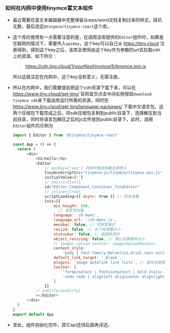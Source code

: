 ### 如何在内网中使用tinymce富文本组件

- 最近需要在富文本编辑器中完整保留从wps/word文档复制过来的样式，踩坑无数，最后选定`@tinymce/tinymce-react`这个库。

- 这个库的使用有一点需要注意的是，在调用该库提供的`Editor`组件时，如果是在联网的情况下，需要传入`apiKey`，这个key可以自己从 https://tiny.cloud 注册得到，得到这个key之后，该库会使用由这个key作为参数的url去拉取cdn上的资源，如下所示：

  > https://cdn.tiny.cloud/1/yourKey/tinymce/6/tinymce.min.js 

  所以这就注定在内网中，这个key没有意义，无需注册。

- 所以在内网中，我们需要提前把这个cdn资源下载下来，可以在 https://www.tiny.cloud/get-tiny/ 官网首页点击中间右侧按钮`download tinymce sdk`来下载该库运行所需的资源，同时在 https://www.tiny.cloud/get-tiny/language-packages/ 下载中文语言包，这两个压缩包下载完成之后，将sdk压缩包复制到public目录下，选择解压到当前目录，同时将语言包解压之后的js文件放到public目录下，此时，调用`Editor`组件的示例为

  ```javascript
  import { Editor } from '@tinymce/tinymce-react'
  
  const App = () => {
  	return (
  		<div>
  			<h2>hello</h2>
  			<Editor
  				// apiKey={'xxx'} 内网环境该参数无需传入
  				tinymceScriptSrc="tinymce/js/tinymce/tinymce.min.js"
  				initialValue={''}
  				// onInit={init}
  				id="Editor-Component_Container_TinyEditor"
  				// inline={true}
  				scriptLoading={{ async: true }} // 异步加载
  				init={{
  					min_height: 500,
                      // 语言包加载
  					language: 'zh-Hans',
  					language_url: '/zh-Hans.js',
  					menubar: false, // 顶部菜单栏
  					resize: false, // 右下角调整大小
  					statusbar: false, // 底部状态栏
  					object_resizing: false, // 禁止设置媒体大小
  					// images_upload_handler: imagesUploadHandler,
  					content_style:
  						'body { font-family:Helvetica,Arial,sans-serif; font-size:14px }',
  					default_link_target: '_blank',
  					plugins: 'image autolink link lists', // 部分功能需要先用插件声明
  					toolbar: [
  						'formatselect | fontsizeselect | bold italic strikethrough forecolor backcolor |',
  						'undo redo | alignleft aligncenter alignright alignjustify | numlist bullist outdent indent | removeformat | image | link |'
  					]
  				}}
  			// onDirty={onDirty}
  			></Editor>
  		</div>
  	)
  }
  export default App
  ```
  
  

- 至此，组件初始化完毕，其它api还待后面再详述。